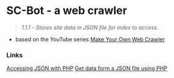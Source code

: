 # SC-Bot - a web crawler

> *1.1.1 - Stores site data in JSON file for index to access.*    

- based on the YouTube series [Make Your Own Web Crawler](https://www.youtube.com/playlist?list=PLBOh8f9FoHHjdsAWwUjKk-QOlmBw-0Bvr)  

### Links
[Accessing JSON with PHP](http://stackoverflow.com/questions/29308898/how-do-i-extract-data-from-json-with-php)
[Get data form a JSON file using PHP](http://stackoverflow.com/questions/19758954/get-data-from-json-file-with-php)
